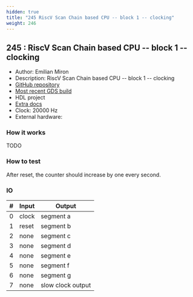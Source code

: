 ```yaml
---
hidden: true
title: "245 RiscV Scan Chain based CPU -- block 1 -- clocking"
weight: 246
---
```


## 245 : RiscV Scan Chain based CPU -- block 1 -- clocking

* Author: Emilian Miron
* Description: RiscV Scan Chain based CPU -- block 1 -- clocking
* [GitHub repository](https://github.com/diferential/sc-rv-tt03-block1)
* [Most recent GDS build](https://github.com/diferential/sc-rv-tt03-block1/actions/runs/4789576788)
* HDL project
* [Extra docs](https://github.com/diferntial/sc-rv-tt03-block1/blob/main/README.md)
* Clock: 20000 Hz
* External hardware: 



### How it works

TODO


### How to test

After reset, the counter should increase by one every second.


### IO

| # | Input        | Output       |
|---|--------------|--------------|
| 0 | clock  | segment a |
| 1 | reset  | segment b |
| 2 | none  | segment c |
| 3 | none  | segment d |
| 4 | none  | segment e |
| 5 | none  | segment f |
| 6 | none  | segment g |
| 7 | none  | slow clock output |
